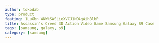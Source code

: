 ```yaml
---
author: tokodab
type: product
featimg: 1LuGbn_WNWkSWSLieXVCJ1NO4gWihBlbP
title: Assassin's Creed 3D Action Video Game Samsung Galaxy S9 Case
tags: [samsung, galaxy, s9]
category: [samsung]
---
```

